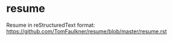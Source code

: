 # resume
Resume in reStructuredText format: https://github.com/TomFaulkner/resume/blob/master/resume.rst
